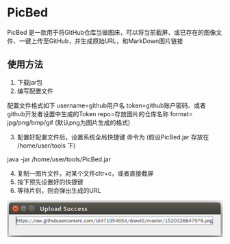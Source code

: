 # PicBed

PicBed 是一款用于将GitHub仓库当做图床，可以将当前截屏、或已存在的图像文件、一键上传至GitHub，并生成原始URL，和MarkDown图片链接

## 使用方法
1. 下载jar包
2. 编写配置文件
>
配置文件格式如下
username=github用户名
token=github账户密码、或者github开发者设置中生成的Token
repo=存放图片的仓库名称
format= jpg/png/bmp/gif (默认png为图片生成的格式)


3. 配置好配置文件后，设置系统全局快捷键 命令为 (假设PicBed.jar 存放在 /home/user/tools 下)
>
java -jar /home/user/tools/PicBed.jar

4. 复制一图片文件，对某个文件cltr+c，或者直接截屏
5. 按下预先设置好的快捷键
6. 等待片刻，则会弹出生成的URL

![](https://raw.githubusercontent.com/lzl471954654/drawIO/master/1520328877487.png)
